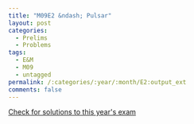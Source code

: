 ```yaml
---
title: "M09E2 &ndash; Pulsar"
layout: post
categories:
  - Prelims
  - Problems
tags:
  - E&M
  - M09
  - untagged
permalink: /:categories/:year/:month/E2:output_ext
comments: false
---
```

<object data="2009M2E.pdf" type="application/pdf" width="100%" height="500"></object>
<div class="message"><a href='https://princetonprelim.com/prelim/23/'>Check for solutions to this year's exam</a></div>